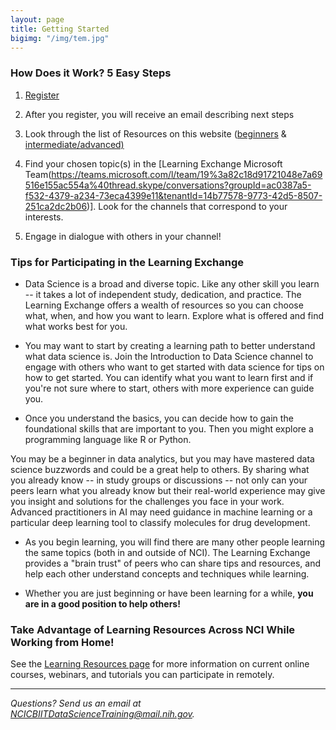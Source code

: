 ```yaml
---
layout: page
title: Getting Started
bigimg: "/img/tem.jpg"
---
```


### How Does it Work? 5 Easy Steps

1.	[Register](http://bit.ly/NCI_datascience_peer2peer)

2.  After you register, you will receive an email describing next steps

3.  Look through the list of Resources on this website ([beginners](https://cbiit.github.io/p2p-datasci/beginner-resources/)
       & [intermediate/advanced)](https://cbiit.github.io/p2p-datasci/intadv-resources/)

4. Find your chosen topic(s) in the 
[Learning Exchange Microsoft Team(https://teams.microsoft.com/l/team/19%3a82c18d91721048e7a69516e155ac554a%40thread.skype/conversations?groupId=ac0387a5-f532-4379-a234-73eca4399e11&tenantId=14b77578-9773-42d5-8507-251ca2dc2b06)]. Look for the channels that correspond to your interests.

5. Engage in dialogue with others in your channel!


### Tips for Participating in the Learning Exchange

* Data Science is a broad and diverse topic. Like any other skill you learn -- it takes a lot of independent study, dedication, and practice. The Learning Exchange offers a wealth of  resources so you can choose what, when, and how you want to learn. Explore what is offered and find what works best for you. 

* You may want to start by creating a learning path to better understand what data science is. Join the Introduction to Data Science channel to engage with others who want to get started with data science for tips on how to get started. You can identify what you want to learn first and if you're not sure where to start, others with more experience can guide you. 

* Once you understand the basics, you can decide how to gain the foundational skills that are important to you. Then you might explore a programming language like R or Python. 

You may be a beginner in data analytics, but you may have mastered data science buzzwords and could be a great help to others. By sharing what you already know -- in study groups or discussions -- not only can your peers learn what you already know but their real-world experience may give you insight and solutions for the challenges you face in your work. Advanced practitioners in AI may need guidance in machine learning or a particular deep learning tool to classify molecules for drug development. 

* As you begin learning, you will find there are many other people learning the same topics (both in and outside of NCI). The Learning Exchange provides a "brain trust" of peers who can share tips and resources, and help each other understand concepts and techniques while learning.

* Whether you are just beginning or have been learning for a while, **you are in a good position to help others!**

### Take Advantage of Learning Resources Across NCI While Working from Home!

See the [Learning Resources page](../resources) for more information on current online courses, webinars, and tutorials you can participate in remotely.

---
*Questions? Send us an email at [NCICBIITDataScienceTraining@mail.nih.gov](mailto:NCICBIITDataScienceTraining@mail.nih.gov).*
